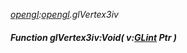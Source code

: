 _[opengl](../../modules/opengl/opengl-module.md):[opengl](../../modules/opengl/opengl-module.md).glVertex3iv_
##### Function glVertex3iv:Void( v:[GLint](../../modules/opengl/opengl-glint.md) Ptr )
